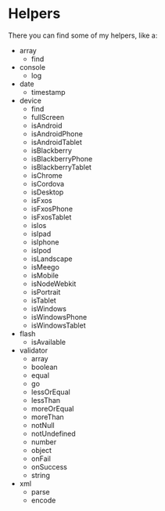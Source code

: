 # Helpers

There you can find some of my helpers, like a:
* array
  * find
* console
  * log
* date
  * timestamp
* device
  * find
  * fullScreen
  * isAndroid 
  * isAndroidPhone
  * isAndroidTablet
  * isBlackberry
  * isBlackberryPhone
  * isBlackberryTablet
  * isChrome
  * isCordova
  * isDesktop
  * isFxos
  * isFxosPhone
  * isFxosTablet
  * isIos
  * isIpad
  * isIphone
  * isIpod
  * isLandscape
  * isMeego
  * isMobile
  * isNodeWebkit
  * isPortrait
  * isTablet
  * isWindows
  * isWindowsPhone
  * isWindowsTablet
* flash
  * isAvailable
* validator
  * array
  * boolean
  * equal
  * go
  * lessOrEqual
  * lessThan
  * moreOrEqual
  * moreThan
  * notNull
  * notUndefined
  * number
  * object
  * onFail
  * onSuccess
  * string
* xml
  * parse
  * encode
